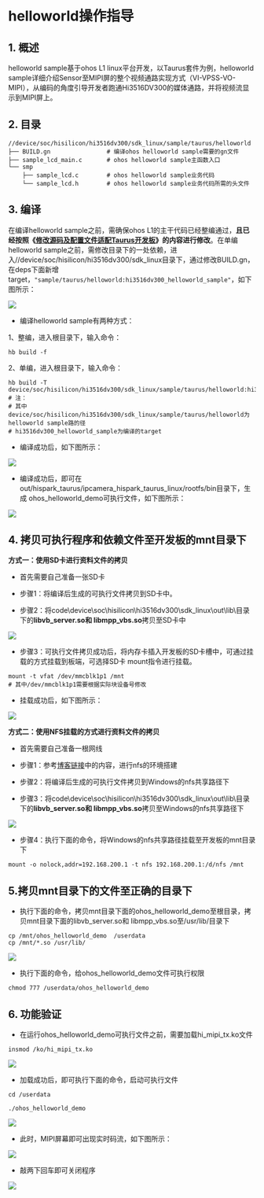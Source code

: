# helloworld操作指导

## 1. 概述

helloworld  sample基于ohos L1 linux平台开发，以Taurus套件为例，helloworld sample详细介绍Sensor至MIPI屏的整个视频通路实现方式（VI-VPSS-VO-MIPI），从编码的角度引导开发者跑通Hi3516DV300的媒体通路，并将视频流显示到MIPI屏上。

## 2. 目录

```shell
//device/soc/hisilicon/hi3516dv300/sdk_linux/sample/taurus/helloworld
├── BUILD.gn                # 编译ohos helloworld sample需要的gn文件
├── sample_lcd_main.c       # ohos helloworld sample主函数入口
└── smp
    ├── sample_lcd.c        # ohos helloworld sample业务代码
    └── sample_lcd.h        # ohos helloworld sample业务代码所需的头文件
```

## 3. 编译

在编译helloworld sample之前，需确保ohos L1的主干代码已经整编通过，**且已经按照《[修改源码及配置文件适配Taurus开发板](../doc/2.2.1.%E4%BF%AE%E6%94%B9%E6%BA%90%E7%A0%81%E5%8F%8A%E9%85%8D%E7%BD%AE%E6%96%87%E4%BB%B6%E9%80%82%E9%85%8DTaurus%E5%BC%80%E5%8F%91%E6%9D%BF.md)》的内容进行修改**。在单编helloworld sample之前，需修改目录下的一处依赖，进入//device/soc/hisilicon/hi3516dv300/sdk_linux目录下，通过修改BUILD.gn，在deps下面新增target，``"sample/taurus/helloworld:hi3516dv300_helloworld_sample"``，如下图所示：

![](https://gitee.com/wgm2022/mypic/raw/master/hispark_taurus_helloworld_sample/0001-sdk%20gn.png)

* 编译helloworld sample有两种方式：

1、整编，进入根目录下，输入命令：

````
hb build -f
````

2、单编，进入根目录下，输入命令：

````shell
hb build -T device/soc/hisilicon/hi3516dv300/sdk_linux/sample/taurus/helloworld:hi3516dv300_helloworld_sample
# 注：
# 其中 device/soc/hisilicon/hi3516dv300/sdk_linux/sample/taurus/helloworld为helloworld sample路的径
# hi3516dv300_helloworld_sample为编译的target
````

* 编译成功后，如下图所示：

![](https://gitee.com/wgm2022/mypic/raw/master/hispark_taurus_helloworld_sample/0002-build%20success.png)

* 编译成功后，即可在out/hispark_taurus/ipcamera_hispark_taurus_linux/rootfs/bin目录下，生成 ohos_helloworld_demo可执行文件，如下图所示：

![](https://gitee.com/wgm2022/mypic/raw/master/hispark_taurus_helloworld_sample/0003-helloworld%20demo.png)

## 4. 拷贝可执行程序和依赖文件至开发板的mnt目录下

**方式一：使用SD卡进行资料文件的拷贝**

* 首先需要自己准备一张SD卡
* 步骤1：将编译后生成的可执行文件拷贝到SD卡中。

* 步骤2：将code\device\soc\hisilicon\hi3516dv300\sdk_linux\out\lib\目录下的**libvb_server.so和 libmpp_vbs.so**拷贝至SD卡中

![](https://gitee.com/wgm2022/mypic/raw/master/hispark_taurus_helloworld_sample/190%E5%B0%86%E5%8F%AF%E6%89%A7%E8%A1%8C%E7%A8%8B%E5%BA%8F%E6%94%BE%E5%88%B0SD%E5%8D%A1%E4%B8%AD.png)



* 步骤3：可执行文件拷贝成功后，将内存卡插入开发板的SD卡槽中，可通过挂载的方式挂载到板端，可选择SD卡 mount指令进行挂载。

```shell
mount -t vfat /dev/mmcblk1p1 /mnt
# 其中/dev/mmcblk1p1需要根据实际块设备号修改
```

* 挂载成功后，如下图所示：

![](https://gitee.com/wgm2022/mypic/raw/master/hispark_taurus_helloworld_sample/191%E6%8C%82%E8%BD%BDSD%E5%8D%A1.png)

**方式二：使用NFS挂载的方式进行资料文件的拷贝**

* 首先需要自己准备一根网线
* 步骤1：参考[博客链接](https://blog.csdn.net/Wu_GuiMing/article/details/115872995?spm=1001.2014.3001.5501)中的内容，进行nfs的环境搭建

* 步骤2：将编译后生成的可执行文件拷贝到Windows的nfs共享路径下

* 步骤3：将code\device\soc\hisilicon\hi3516dv300\sdk_linux\out\lib\目录下的**libvb_server.so和 libmpp_vbs.so**拷贝至Windows的nfs共享路径下

![](https://gitee.com/wgm2022/mypic/raw/master/readme/011%E9%80%9A%E8%BF%87nfs%E6%8C%82%E8%BD%BD%E7%9A%84%E6%96%B9%E5%BC%8F%E6%8B%B7%E8%B4%9D%E4%BE%9D%E8%B5%96%E6%96%87%E4%BB%B6.png)

* 步骤4：执行下面的命令，将Windows的nfs共享路径挂载至开发板的mnt目录下

```
mount -o nolock,addr=192.168.200.1 -t nfs 192.168.200.1:/d/nfs /mnt
```



## 5.拷贝mnt目录下的文件至正确的目录下

* 执行下面的命令，拷贝mnt目录下面的ohos_helloworld_demo至根目录，拷贝mnt目录下面的libvb_server.so和 libmpp_vbs.so至/usr/lib/目录下

```
cp /mnt/ohos_helloworld_demo  /userdata
cp /mnt/*.so /usr/lib/
```

![](https://gitee.com/wgm2022/mypic/raw/master/hispark_taurus_helloworld_sample/192%E6%8B%B7%E8%B4%9D%E4%BE%9D%E8%B5%96%E6%96%87%E4%BB%B6%E8%87%B3%E5%BC%80%E5%8F%91%E6%9D%BF.png)

* 执行下面的命令，给ohos_helloworld_demo文件可执行权限

```
chmod 777 /userdata/ohos_helloworld_demo
```

## 6. 功能验证

* 在运行ohos_helloworld_demo可执行文件之前，需要加载hi_mipi_tx.ko文件

```shell
insmod /ko/hi_mipi_tx.ko
```

![](https://gitee.com/wgm2022/mypic/raw/master/hispark_taurus_helloworld_sample/194%E5%8A%A0%E8%BD%BDmipi_tx%E9%A9%B1%E5%8A%A8.png)

* 加载成功后，即可执行下面的命令，启动可执行文件

```
cd /userdata

./ohos_helloworld_demo
```

![](https://gitee.com/wgm2022/mypic/raw/master/hispark_taurus_helloworld_sample/195%E6%89%A7%E8%A1%8C%E5%8F%AF%E6%89%A7%E8%A1%8C%E7%A8%8B%E5%BA%8F.png)

* 此时，MIPI屏幕即可出现实时码流，如下图所示：

![](https://gitee.com/wgm2022/mypic/raw/master/hispark_taurus_helloworld_sample/0008-clip_image002-1647943194629.jpg)

* 敲两下回车即可关闭程序

![](https://gitee.com/wgm2022/mypic/raw/master/hispark_taurus_helloworld_sample/0007-helloworld%20log.png)

